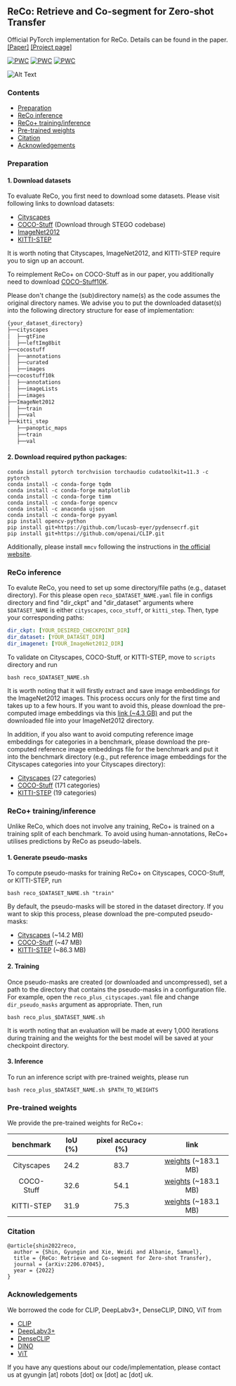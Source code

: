 ## ReCo: Retrieve and Co-segment for Zero-shot Transfer
Official PyTorch implementation for ReCo. Details can be found in the paper.
[[Paper]](https://arxiv.org/pdf/2206.07045.pdf) [[Project page]](https://www.robots.ox.ac.uk/~vgg/research/reco)

[![PWC](https://img.shields.io/endpoint.svg?url=https://paperswithcode.com/badge/reco-retrieve-and-co-segment-for-zero-shot-1/unsupervised-semantic-segmentation-with-3)](https://paperswithcode.com/sota/unsupervised-semantic-segmentation-with-3?p=reco-retrieve-and-co-segment-for-zero-shot-1)
[![PWC](https://img.shields.io/endpoint.svg?url=https://paperswithcode.com/badge/reco-retrieve-and-co-segment-for-zero-shot-1/unsupervised-semantic-segmentation-with-1)](https://paperswithcode.com/sota/unsupervised-semantic-segmentation-with-1?p=reco-retrieve-and-co-segment-for-zero-shot-1)
[![PWC](https://img.shields.io/endpoint.svg?url=https://paperswithcode.com/badge/reco-retrieve-and-co-segment-for-zero-shot-1/unsupervised-semantic-segmentation-with-2)](https://paperswithcode.com/sota/unsupervised-semantic-segmentation-with-2?p=reco-retrieve-and-co-segment-for-zero-shot-1)


![Alt Text](project_page/resources/reco_no_loop.gif)

### Contents
* [Preparation](#preparation)
* [ReCo inference](#reco-inference)
* [ReCo+ training/inference](#reco+-training/inference)
* [Pre-trained weights](#pre-trained-weights)
* [Citation](#citation)
* [Acknowledgements](#acknowledgements)

[comment]: <> (### Demo)

[comment]: <> (To be updated.)

[comment]: <> (Please visit [LINK] for the ReCo demo. )

### Preparation
#### 1. Download datasets
To evaluate ReCo, you first need to download some datasets.
Please visit following links to download datasets:
* [Cityscapes](https://www.cityscapes-dataset.com/login)
* [COCO-Stuff](https://github.com/mhamilton723/STEGO#install) (Download through STEGO codebase)
* [ImageNet2012](https://image-net.org/download.php)
* [KITTI-STEP](http://www.cvlibs.net/datasets/kitti/eval_step.php)

It is worth noting that Cityscapes, ImageNet2012, and KITTI-STEP require you to sign up an account.

To reimplement ReCo+ on COCO-Stuff as in our paper, you additionally need to download [COCO-Stuff10K](https://github.com/nightrome/cocostuff10k).

Please don't change the (sub)directory name(s) as the code assumes the original directory names.
We advise you to put the downloaded dataset(s) into the following directory structure for ease of implementation:
```bash
{your_dataset_directory}
├──cityscapes
│  ├──gtFine
│  ├──leftImg8bit
├──cocostuff
│  ├──annotations
│  ├──curated
│  ├──images
├──cocostuff10k
│  ├──annotations
│  ├──imageLists
│  ├──images
├──ImageNet2012
│  ├──train
│  ├──val
├──kitti_step
   ├──panoptic_maps
   ├──train
   ├──val
```

#### 2. Download required python packages:
```
conda install pytorch torchvision torchaudio cudatoolkit=11.3 -c pytorch
conda install -c conda-forge tqdm
conda install -c conda-forge matplotlib
conda install -c conda-forge timm
conda install -c conda-forge opencv
conda install -c anaconda ujson
conda install -c conda-forge pyyaml
pip install opencv-python
pip install git+https://github.com/lucasb-eyer/pydensecrf.git
pip install git+https://github.com/openai/CLIP.git
```

Additionally, please install `mmcv` following the instructions in [the official website](https://mmcv.readthedocs.io/en/latest/get_started/installation.html).

### ReCo inference
To evalute ReCo, you need to set up some directory/file paths (e.g., dataset directory). For this please
open `reco_$DATASET_NAME.yaml` file in configs directory and find "dir_ckpt" and "dir_dataset" arguments where `$DATASET_NAME` is either `cityscapes`, `coco_stuff`, or `kitti_step`.
Then, type your corresponding paths:

```yaml
dir_ckpt: [YOUR_DESIRED_CHECKPOINT_DIR]
dir_dataset: [YOUR_DATASET_DIR]
dir_imagenet: [YOUR_ImageNet2012_DIR]
```

To validate on Cityscapes, COCO-Stuff, or KITTI-STEP, move to `scripts` directory and run
```shell
bash reco_$DATASET_NAME.sh
```
It is worth noting that it will firstly extract and save image embeddings for the ImageNet2012 images.
This process occurs only for the first time and takes up to a few hours.
If you want to avoid this, please download the pre-computed image embeddings via this [link (~4.3 GB)](https://www.robots.ox.ac.uk/~vgg/research/reco/shared_files/filename_to_ViT_L_14_336px_train_img_embedding.pkl) and put the downloaded file into your ImageNet2012 directory.

In addition, if you also want to avoid computing reference image embeddings for categories in a benchmark, please download the pre-computed reference image embeddings file for the benchmark and put it into the benchmark directory (e.g., put reference image embeddings for the Cityscapes categories into your Cityscapes directory):
* [Cityscapes](https://www.robots.ox.ac.uk/~vgg/research/reco/shared_files/cityscapes/deit_s_16_sin_in_train_ce_ta_cat_to_img_feature_k50.pkl) (27 categories)
* [COCO-Stuff](https://www.robots.ox.ac.uk/~vgg/research/reco/shared_files/coco_stuff/deit_s_16_sin_in_train_ce_ta_cat_to_img_feature_k50.pkl) (171 categories)
* [KITTI-STEP](https://www.robots.ox.ac.uk/~vgg/research/reco/shared_files/kitti_step/deit_s_16_sin_in_train_ce_ta_cat_to_img_feature_k50.pkl) (19 categories)

### ReCo+ training/inference
Unlike ReCo, which does not involve any training, ReCo+ is trained on a training split of each benchmark.
To avoid using human-annotations, ReCo+ utilises predictions by ReCo as pseudo-labels.

#### 1. Generate pseudo-masks
To compute pseudo-masks for training ReCo+ on Cityscapes, COCO-Stuff, or KITTI-STEP, run
```shell
bash reco_$DATASET_NAME.sh "train"
```

By default, the pseudo-masks will be stored in the dataset directory.
If you want to skip this process, please download the pre-computed pseudo-masks:
* [Cityscapes](https://www.robots.ox.ac.uk/~vgg/research/reco/shared_files/cityscapes/reco_cityscapes_pseudo_masks.tar) (~14.2 MB)
* [COCO-Stuff](https://www.robots.ox.ac.uk/~vgg/research/reco/shared_files/coco_stuff/reco_coco_stuff_pseudo_masks.tar) (~47 MB)
* [KITTI-STEP](https://www.robots.ox.ac.uk/~vgg/research/reco/shared_files/kitti_step/reco_kitti_step_pseudo_masks.tar) (~86.3 MB)

#### 2. Training
Once pseudo-masks are created (or downloaded and uncompressed), set a path to the directory that contains the pseudo-masks in a configuration file.
For example, open the `reco_plus_cityscapes.yaml` file and change `dir_pseudo_masks` argument as appropriate.
Then, run
```shell
bash reco_plus_$DATASET_NAME.sh
```

It is worth noting that an evaluation will be made at every 1,000 iterations during training and
the weights for the best model will be saved at your checkpoint directory.

#### 3. Inference
To run an inference script with pre-trained weights, please run
```shell
bash reco_plus_$DATASET_NAME.sh $PATH_TO_WEIGHTS
```

### Pre-trained weights
We provide the pre-trained weights for ReCo+:

benchmark|IoU (%)|pixel accuracy (%)|link|
:---:|:---:|:---:|:---:|
Cityscapes| 24.2 | 83.7 |[weights](https://www.robots.ox.ac.uk/~vgg/research/reco/shared_files/cityscapes/reco_plus_dlp_rn101_cityscapes.pt) (~183.1 MB)
COCO-Stuff| 32.6 | 54.1 |[weights](https://www.robots.ox.ac.uk/~vgg/research/reco/shared_files/coco_stuff/reco_plus_dlp_rn101_coco_stuff.pt) (~183.1 MB)
KITTI-STEP| 31.9 | 75.3 |[weights](https://www.robots.ox.ac.uk/~vgg/research/reco/shared_files/kitti_step/reco_plus_dlp_rn101_kitti_step.pt) (~183.1 MB)

### Citation
```
@article{shin2022reco,
  author = {Shin, Gyungin and Xie, Weidi and Albanie, Samuel},
  title = {ReCo: Retrieve and Co-segment for Zero-shot Transfer},
  journal = {arXiv:2206.07045},
  year = {2022}
}
```

### Acknowledgements
We borrowed the code for CLIP, DeepLabv3+, DenseCLIP, DINO, ViT from
* [CLIP](https://github.com/rwightman/pytorch-image-models)
* [DeepLabv3+](https://github.com/VainF/DeepLabV3Plus-Pytorch)
* [DenseCLIP](https://github.com/chongzhou96/DenseCLIP)
* [DINO](https://github.com/facebookresearch/dino)
* [ViT](https://github.com/rwightman/pytorch-image-models)

If you have any questions about our code/implementation, please contact us at gyungin [at] robots [dot] ox [dot] ac [dot] uk.
